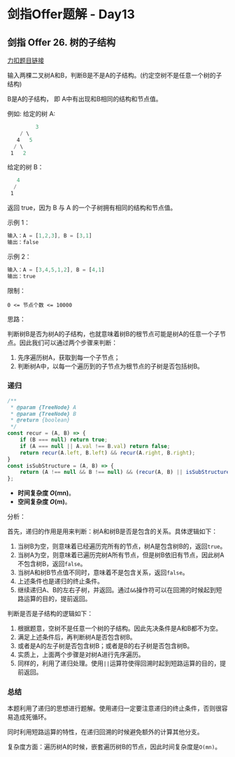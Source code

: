 # **剑指Offer题解 - Day13**

## **剑指 Offer 26. 树的子结构**

[力扣题目链接](https://leetcode-cn.com/leetbook/read/illustration-of-algorithm/5dshwe/)

输入两棵二叉树A和B，判断B是不是A的子结构。(约定空树不是任意一个树的子结构)

B是A的子结构， 即 A中有出现和B相同的结构和节点值。

例如:
给定的树 A:

```jsx
		 3
    / \
   4   5
  / \
 1   2
```

给定的树 B：

```jsx
   4 
  /
 1
```

返回 true，因为 B 与 A 的一个子树拥有相同的结构和节点值。

示例 1：

```jsx
输入：A = [1,2,3], B = [3,1]
输出：false
```

示例 2：

```jsx
输入：A = [3,4,5,1,2], B = [4,1]
输出：true
```

限制：

`0 <= 节点个数 <= 10000`

思路：

判断树B是否为树A的子结构，也就意味着树B的根节点可能是树A的任意一个子节点。因此我们可以通过两个步骤来判断：

1. 先序遍历树A，获取到每一个子节点；
2. 判断树A中，以每一个遍历到的子节点为根节点的子树是否包括树B。

### 递归

```jsx
/**
 * @param {TreeNode} A
 * @param {TreeNode} B
 * @return {boolean}
 */
const recur = (A, B) => {
    if (B === null) return true;
    if (A === null || A.val !== B.val) return false;
    return recur(A.left, B.left) && recur(A.right, B.right);
}
const isSubStructure = (A, B) => {
    return (A !== null && B !== null) && (recur(A, B) || isSubStructure(A.left, B) || isSubStructure(A.right, B))
};
```

- **时间复杂度 *O*(mn)**。
- **空间复杂度 *O*(m)**。

分析：

首先，递归的作用是用来判断：树A和树B是否是包含的关系。具体逻辑如下：

1. 当树B为空，则意味着已经遍历完所有的节点，树A是包含树B的，返回`true`。
2. 当树A为空，则意味着已遍历完树A所有节点，但是树B依旧有节点，因此树A不包含树B，返回`false`。
3. 当树A和树B节点值不同时，意味着不是包含关系，返回`false`。
4. 上述条件也是递归的终止条件。
5. 继续递归A、B的左右子树，并返回。通过`&&`操作符可以在回溯的时候起到短路运算的目的，提前返回。

判断是否是子结构的逻辑如下：

1. 根据题意，空树不是任意一个树的子结构。因此先决条件是A和B都不为空。
2. 满足上述条件后，再判断树A是否包含树B。
3. 或者是A的左子树是否包含树B；或者是B的右子树是否包含树B。
4. 实质上，上面两个步骤是对树A进行先序遍历。
5. 同样的，利用了递归处理。使用`||`运算符使得回溯时起到短路运算的目的，提前返回。

### 总结

本题利用了递归的思想进行题解。使用递归一定要注意递归的终止条件，否则很容易造成死循环。

同时利用短路运算的特性，在递归回溯的时候避免额外的计算其他分支。

复杂度方面：遍历树A的时候，嵌套遍历树B的节点，因此时间复杂度是`O(mn)`。